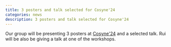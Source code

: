 ```yaml
---
title: 3 posters and talk selected for Cosyne'24
categories: news
description: 3 posters and talk selected for Cosyne'24
---
```


Our group will be presenting 3 posters at [Cosyne'24](http://www.cosyne.org/) and a selected talk. Rui will be also be giving a talk at one of the workshops.